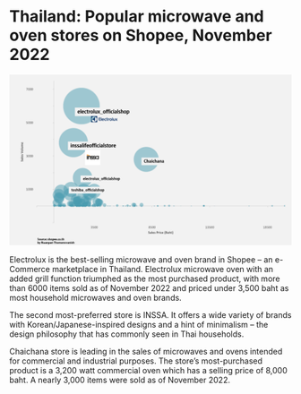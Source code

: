 # Thailand: Popular microwave and oven stores on Shopee, November 2022

![Bubble_chart](./img/shopee_chart.png)

Electrolux is the best-selling microwave and oven brand in Shopee – an e-Commerce marketplace in Thailand. Electrolux microwave oven with an added grill function triumphed as the most purchased product, with more than 6000 items sold as of November 2022 and priced under 3,500 baht as most household microwaves and oven brands.

The second most-preferred store is INSSA. It offers a wide variety of brands with Korean/Japanese-inspired designs and a hint of minimalism – the design philosophy that has commonly seen in Thai households.

Chaichana store is leading in the sales of microwaves and ovens intended for commercial and industrial purposes. The store’s most-purchased product is a 3,200 watt commercial oven which has a selling price of 8,000 baht. A nearly 3,000 items were sold as of November 2022. 


